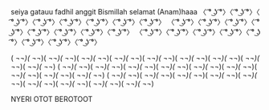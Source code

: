 seiya gatauu
fadhil
anggit
Bismillah selamat (Anam)haaa
〈 ͡° ͜ʖ ͡°〉〈 ͡° ͜ʖ ͡°〉〈 ͡° ͜ʖ ͡°〉〈 ͡° ͜ʖ ͡°〉〈 ͡° ͜ʖ ͡°〉〈 ͡° ͜ʖ ͡°〉〈 ͡° ͜ʖ ͡°〉〈 ͡° ͜ʖ ͡°〉
〈 ͡° ͜ʖ ͡°〉〈 ͡° ͜ʖ ͡°〉〈 ͡° ͜ʖ ͡°〉〈 ͡° ͜ʖ ͡°〉〈 ͡° ͜ʖ ͡°〉〈 ͡° ͜ʖ ͡°〉〈 ͡° ͜ʖ ͡°〉〈 ͡° ͜ʖ ͡°〉
〈 ͡° ͜ʖ ͡°〉〈 ͡° ͜ʖ ͡°〉〈 ͡° ͜ʖ ͡°〉〈 ͡° ͜ʖ ͡°〉〈 ͡° ͜ʖ ͡°〉〈 ͡° ͜ʖ ͡°〉〈 ͡° ͜ʖ ͡°〉〈 ͡° ͜ʖ ͡°〉

( ¬_¬)( ¬_¬)( ¬_¬)( ¬_¬)( ¬_¬)( ¬_¬)( ¬_¬)( ¬_¬)( ¬_¬)( ¬_¬)( ¬_¬)( ¬_¬)( ¬_¬)( ¬_¬)( ¬_¬)( ¬_¬)( ¬_¬)( ¬_¬)
( ¬_¬)( ¬_¬)( ¬_¬)( ¬_¬)( ¬_¬)( ¬_¬)( ¬_¬)( ¬_¬)( ¬_¬)( ¬_¬)( ¬_¬)( ¬_¬)( ¬_¬)( ¬_¬)( ¬_¬)( ¬_¬)( ¬_¬)( ¬_¬)
( ¬_¬)( ¬_¬)( ¬_¬)( ¬_¬)( ¬_¬)( ¬_¬)( ¬_¬)( ¬_¬)( ¬_¬)( ¬_¬)( ¬_¬)( ¬_¬)( ¬_¬)( ¬_¬)( ¬_¬)( ¬_¬)( ¬_¬)( ¬_¬)


NYERI OTOT
BEROTOOT